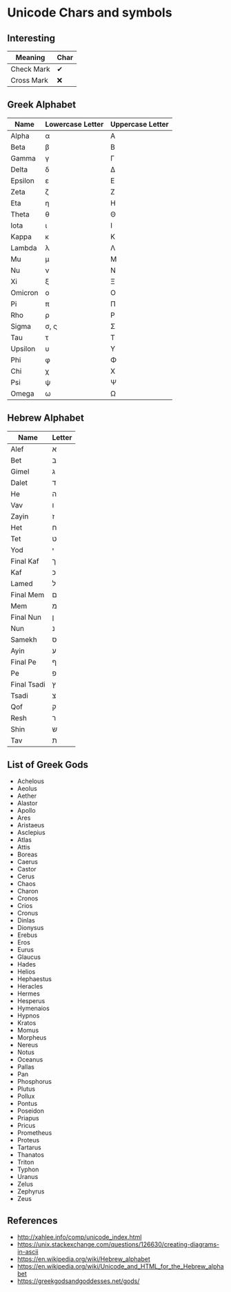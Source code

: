 # Unicode Chars and symbols

## Interesting

Meaning | Char
--------|-----
Check Mark | ✔
Cross Mark | ❌

## Greek Alphabet

Name | Lowercase Letter | Uppercase Letter
-----|----------------|---------------
Alpha | α | Α
Beta | β | Β
Gamma | γ | Γ
Delta | δ | Δ
Epsilon | ε | Ε
Zeta | ζ | Ζ
Eta | η | Η
Theta | θ | Θ
Iota | ι | Ι
Kappa | κ | Κ
Lambda | λ | Λ
Mu | μ | Μ
Nu | ν | Ν
Xi | ξ | Ξ
Omicron | ο | Ο
Pi | π | Π
Rho | ρ | Ρ
Sigma | σ, ς | Σ
Tau | τ | Τ
Upsilon | υ | Υ
Phi | φ | Φ
Chi | χ | Χ
Psi | ψ | Ψ
Omega | ω | Ω

## Hebrew Alphabet

Name | Letter
-----|-------
Alef | א
Bet | ב
Gimel | ג
Dalet | ד
He | ה
Vav | ו
Zayin | ז
Het | ח
Tet | ט
Yod | י
Final Kaf | ך
Kaf | כ
Lamed | ל
Final Mem | ם
Mem | מ
Final Nun | ן
Nun | נ
Samekh | ס
Ayin | ע
Final Pe | ף
Pe | פ
Final Tsadi | ץ
Tsadi | צ
Qof | ק
Resh | ר
Shin | ש
Tav | ת

## List of Greek Gods

 * Achelous
 * Aeolus
 * Aether
 * Alastor
 * Apollo
 * Ares
 * Aristaeus
 * Asclepius
 * Atlas
 * Attis
 * Boreas
 * Caerus
 * Castor
 * Cerus
 * Chaos
 * Charon
 * Cronos
 * Crios
 * Cronus
 * Dinlas
 * Dionysus
 * Erebus
 * Eros
 * Eurus
 * Glaucus
 * Hades
 * Helios
 * Hephaestus
 * Heracles
 * Hermes
 * Hesperus
 * Hymenaios
 * Hypnos
 * Kratos
 * Momus
 * Morpheus
 * Nereus
 * Notus
 * Oceanus
 * Pallas
 * Pan
 * Phosphorus
 * Plutus
 * Pollux
 * Pontus
 * Poseidon
 * Priapus
 * Pricus
 * Prometheus
 * Proteus
 * Tartarus
 * Thanatos
 * Triton
 * Typhon
 * Uranus
 * Zelus
 * Zephyrus
 * Zeus




## References

* http://xahlee.info/comp/unicode_index.html
* https://unix.stackexchange.com/questions/126630/creating-diagrams-in-ascii
* https://en.wikipedia.org/wiki/Hebrew_alphabet
* https://en.wikipedia.org/wiki/Unicode_and_HTML_for_the_Hebrew_alphabet
* https://greekgodsandgoddesses.net/gods/
